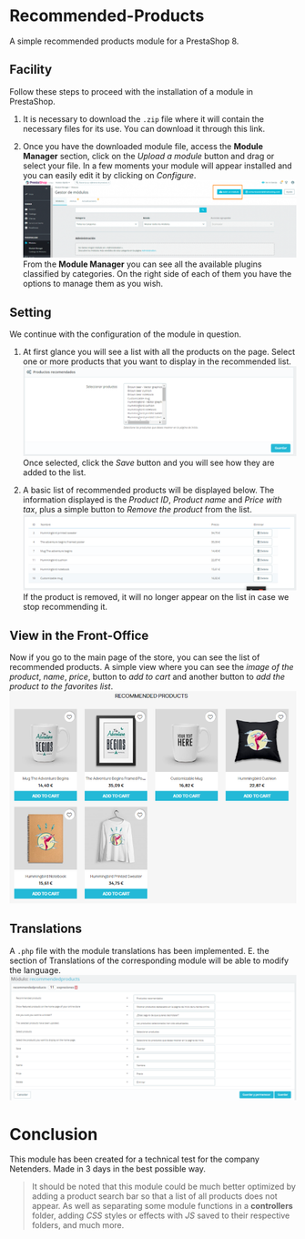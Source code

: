 # Recommended-Products

A simple recommended products module for a PrestaShop 8.


## Facility

Follow these steps to proceed with the installation of a module in PrestaShop.

1. It is necessary to download the `.zip` file where it will contain the necessary files for its use. You can download it through this link.

2. Once you have the downloaded module file, access the **Module Manager** section, click on the *Upload a module* button and drag or select your file. In a few moments your module will appear installed and you can easily edit it by clicking on *Configure*.
![A block of list modules](https://raw.githubusercontent.com/Natalio-R/Recommended-Products/main/images/img_01.png)
From the **Module Manager** you can see all the available plugins classified by categories. On the right side of each of them you have the options to manage them as you wish.

## Setting
We continue with the configuration of the module in question.

1. At first glance you will see a list with all the products on the page. Select one or more products that you want to display in the recommended list.
![A first block of configuration](https://raw.githubusercontent.com/Natalio-R/Recommended-Products/main/images/img_02.png)
Once selected, click the *Save* button and you will see how they are added to the list.

2. A basic list of recommended products will be displayed below. The information displayed is the *Product ID*, *Product name* and *Price with tax*, plus a simple button to *Remove the product* from the list.
![A second block of configuration](https://raw.githubusercontent.com/Natalio-R/Recommended-Products/main/images/img_03.png)
If the product is removed, it will no longer appear on the list in case we stop recommending it.

## View in the Front-Office
Now if you go to the main page of the store, you can see the list of recommended products. A simple view where you can see the *image of the product*, *name*, *price*, button to *add to cart* and another button to *add the product to the favorites list*.
![A block of front-office display](https://raw.githubusercontent.com/Natalio-R/Recommended-Products/main/images/img_04.png)

## Translations
A `.php` file with the module translations has been implemented. E. the section of Translations of the corresponding module will be able to modify the language.
![A block of tanslations](https://raw.githubusercontent.com/Natalio-R/Recommended-Products/main/images/img_05.png)

# Conclusion
This module has been created for a technical test for the company Netenders. Made in 3 days in the best possible way.

> It should be noted that this module could be much better optimized by adding a product search bar so that a list of all products does not appear. As well as separating some module functions in a **controllers** folder, adding *CSS* styles or effects with *JS* saved to their respective folders, and much more.
